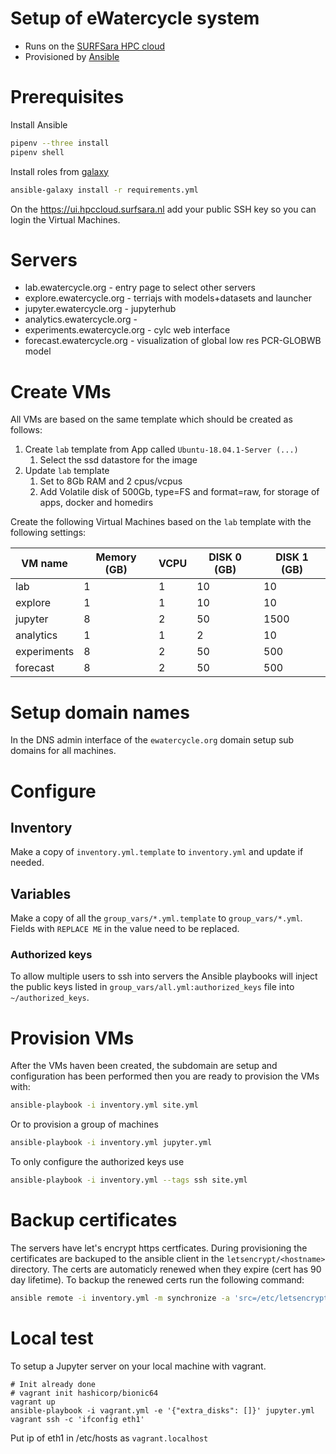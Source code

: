 # Setup of eWatercycle system

* Runs on the [SURFSara HPC cloud](https://userinfo.surfsara.nl/systems/hpc-cloud)
* Provisioned by [Ansible](https://docs.ansible.com/ansible/latest/index.html)

# Prerequisites

Install Ansible

```bash
pipenv --three install
pipenv shell
```

Install roles from [galaxy](https://galaxy.ansible.com/)
```bash
ansible-galaxy install -r requirements.yml
```

On the https://ui.hpccloud.surfsara.nl add your public SSH key so you can login the Virtual Machines.

# Servers

* lab.ewatercycle.org - entry page to select other servers
* explore.ewatercycle.org - terriajs with models+datasets and launcher
* jupyter.ewatercycle.org - jupyterhub
* analytics.ewatercycle.org -
* experiments.ewatercycle.org - cylc web interface
* forecast.ewatercycle.org - visualization of global low res PCR-GLOBWB model

# Create VMs

All VMs are based on the same template which should be created as follows:

1. Create `lab` template from App called `Ubuntu-18.04.1-Server (...)`
    1. Select the ssd datastore for the image
2. Update `lab` template
    1. Set to 8Gb RAM and 2 cpus/vcpus
    2. Add Volatile disk of 500Gb, type=FS and format=raw, for storage of apps, docker and homedirs

Create the following Virtual Machines based on the `lab` template with the following settings:

|VM name   | Memory (GB) | VCPU  | DISK 0 (GB) | DISK 1 (GB)  |
|---|---|---|---|---|
| lab  | 1  | 1  | 10  | 10  |
| explore  | 1  | 1  | 10  | 10  |
| jupyter  | 8  | 2  | 50  | 1500  |
| analytics  | 1  | 1  | 2 | 10  |
| experiments  | 8  | 2  | 50  | 500 |
| forecast  | 8  | 2  | 50  | 500 |

# Setup domain names

In the DNS admin interface of the `ewatercycle.org` domain setup sub domains for all machines.

# Configure

## Inventory

Make a copy of `inventory.yml.template` to `inventory.yml` and update if needed.

## Variables

Make a copy of all the `group_vars/*.yml.template` to `group_vars/*.yml`.
Fields with `REPLACE ME` in the value need to be replaced.

### Authorized keys

To allow multiple users to ssh into servers the Ansible playbooks will inject the public keys listed in `group_vars/all.yml:authorized_keys` file into `~/authorized_keys`.

# Provision VMs

After the VMs haven been created, the subdomain are setup and configuration has been performed then you are ready to provision the VMs with:

```bash
ansible-playbook -i inventory.yml site.yml
```
Or to provision a group of machines
```bash
ansible-playbook -i inventory.yml jupyter.yml
```

To only configure the authorized keys use
```bash
ansible-playbook -i inventory.yml --tags ssh site.yml
```

# Backup certificates

The servers have let's encrypt https certficates.
During provisioning the certificates are backuped to the ansible client in the `letsencrypt/<hostname>` directory.
The certs are automaticly renewed when they expire (cert has 90 day lifetime).
To backup the renewed certs run the following command:

```bash
ansible remote -i inventory.yml -m synchronize -a 'src=/etc/letsencrypt/ dest="letsencrypt/{{ inventory_hostname }}/" recursive=yes mode=pull'
```

# Local test

To setup a Jupyter server on your local machine with vagrant.

```shell
# Init already done
# vagrant init hashicorp/bionic64
vagrant up
ansible-playbook -i vagrant.yml -e '{"extra_disks": []}' jupyter.yml
vagrant ssh -c 'ifconfig eth1'
```

Put ip of eth1 in /etc/hosts as `vagrant.localhost`
